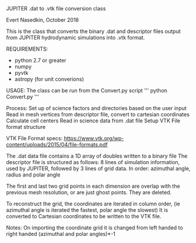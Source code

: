 JUPITER .dat to .vtk file conversion class

Evert Nasedkin, October 2018

This is the class that converts the binary .dat and descriptor files
output from JUPITER hydrodynamic simulations into .vtk format.

REQUIREMENTS:
- python 2.7 or greater
- numpy
- pyvtk
- astropy (for unit converions)

USAGE:
The class can be run from the Convert.py script
'''
python Convert.py
'''

Process:
Set up of  science factors and directories based on the user input
Read in mesh vertices from descriptor file, convert to cartesian coordinates
Calculate cell centers
Read in science data from .dat file
Setup VTK File format structure

VTK File Format specs: https://www.vtk.org/wp-content/uploads/2015/04/file-formats.pdf

The .dat data file contains a 1D array of doubles written to a binary file
The descriptor file is structured as follows:
8 lines of simulation information, used by JUPITER, followed by
3 lines of grid data. In order: azimuthal angle, radius and polar angle

The first and last two grid points in each dimension are overlap with the
previous mesh resolution, or are just ghost points. They are deleted.

To reconstruct the grid, the coordinates are iterated in column order,
(ie azimuthal angle is iterated the fastest, polar angle the slowest)
It is converted to Cartesian coordinates to be written to the VTK file.

Notes:
On importing the coordinate grid it is changed from left handed to right 
handed (azimuthal and polar angles)*-1

